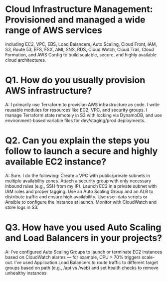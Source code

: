 # Cloud Infrastructure Management: Provisioned and managed a wide range of AWS services 
including EC2, VPC, EBS, Load Balancers, Auto Scaling, Cloud Front, IAM, S3, Route 53, EFS, 
FSX, AMI, SNS, RDS, Cloud Watch, Cloud Trail, Cloud Formation, and AWS Config to build 
scalable, secure, and highly available cloud architectures.

# Q1. How do you usually provision AWS infrastructure?
A:
I primarily use Terraform to provision AWS infrastructure as code. I write reusable modules for resources like EC2, VPC, and security groups. I manage Terraform state remotely in S3 with locking via DynamoDB, and use environment-based variable files for dev/staging/prod deployments.

# Q2. Can you explain the steps you follow to launch a secure and highly available EC2 instance?
A:
Sure. I do the following:
Create a VPC with public/private subnets in multiple availability zones.
Attach a security group with only necessary inbound rules (e.g., SSH from my IP).
Launch EC2 in a private subnet with IAM roles and proper tagging.
Use an Auto Scaling Group and an ALB to distribute traffic and ensure high availability.
Use user-data scripts or Ansible to configure the instance at launch.
Monitor with CloudWatch and store logs in S3.

# Q3. How have you used Auto Scaling and Load Balancers in your projects?
A:
I’ve configured Auto Scaling Groups to launch or terminate EC2 instances based on CloudWatch alarms — for example, CPU > 70% triggers scale-out.
I’ve used Application Load Balancers to route traffic to different target groups based on path (e.g., /api vs /web) and set health checks to remove unhealthy instances

